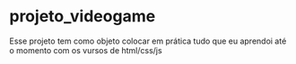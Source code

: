 # projeto_videogame
 Esse projeto tem como objeto colocar em prática tudo que eu aprendoi até o momento com os vursos de html/css/js
